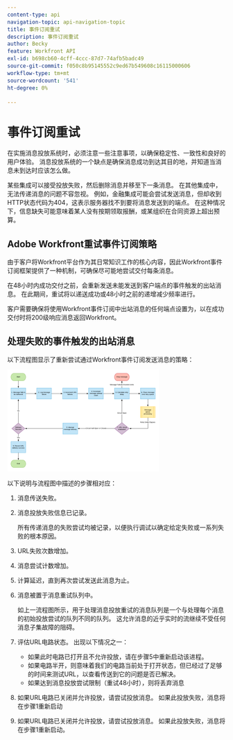 ```yaml
---
content-type: api
navigation-topic: api-navigation-topic
title: 事件订阅重试
description: 事件订阅重试
author: Becky
feature: Workfront API
exl-id: b698cb60-4cff-4ccc-87d7-74afb5badc49
source-git-commit: f050c8b95145552c9ed67b549608c16115000606
workflow-type: tm+mt
source-wordcount: '541'
ht-degree: 0%

---
```


# 事件订阅重试

在实施消息投放系统时，必须注意一些注意事项，以确保稳定性、一致性和良好的用户体验。 消息投放系统的一个缺点是确保消息成功到达其目的地，并知道当消息未到达时应该怎么做。

某些集成可以接受投放失败，然后删除消息并移至下一条消息。  在其他集成中，无法传递消息的问题不容忽视。 例如，金融集成可能会尝试发送消息，但却收到HTTP状态代码为404，这表示服务器找不到要将消息发送到的端点。 在这种情况下，信息缺失可能意味着某人没有按期领取报酬，或某组织在合同资源上超出预算。

## Adobe Workfront重试事件订阅策略

由于客户将Workfront平台作为其日常知识工作的核心内容，因此Workfront事件订阅框架提供了一种机制，可确保尽可能地尝试交付每条消息。

在48小时内成功交付之前，会重新发送未能发送到客户端点的事件触发的出站消息。 在此期间，重试将以递送成功或48小时之前的递增减少频率进行。

客户需要确保将使用Workfront事件订阅中出站消息的任何端点设置为，以在成功交付时将200级响应消息返回Workfront。

## 处理失败的事件触发的出站消息

以下流程图显示了重新尝试通过Workfront事件订阅发送消息的策略：

![](assets/event-subscription-circuit-breaker-retries-350x234.png)

以下说明与流程图中描述的步骤相对应：

1. 消息传送失败。
1. 消息投放失败信息已记录。

   所有传递消息的失败尝试均被记录，以便执行调试以确定给定失败或一系列失败的根本原因。

1. URL失败次数增加。
1. 消息尝试计数增加。
1. 计算延迟，直到再次尝试发送此消息为止。
1. 消息被置于消息重试队列中。

   如上一流程图所示，用于处理消息投放重试的消息队列是一个与处理每个消息的初始投放尝试的队列不同的队列。 这允许消息的近乎实时的流继续不受任何消息子集故障的阻碍。

1. 评估URL电路状态。 出现以下情况之一：

   * 如果此时电路已打开且不允许投放，请在步骤5中重新启动该进程。
   * 如果电路半开，则意味着我们的电路当前处于打开状态，但已经过了足够的时间来测试URL，以查看传送到它的问题是否已解决。
   * 如果达到消息投放尝试限制（重试48小时），则将丢弃消息

1. 如果URL电路已关闭并允许投放，请尝试投放消息。 如果此投放失败，消息将在步骤1重新启动

1. 如果URL电路已关闭并允许投放，请尝试投放消息。 如果此投放失败，消息将在步骤1重新启动。

   <!--
   <li value="10" data-mc-conditions="QuicksilverOrClassic.Draft mode">Workfront disables Event Subscriptions when both of the following criteria are met:
   <ul>
   <!--
   <li data-mc-conditions="QuicksilverOrClassic.Draft mode">The Event Subscription has failed 1000 delivery attempts consecutively</li>
   <li data-mc-conditions="QuicksilverOrClassic.Draft mode">48 hours have passed since the last successful delivery</li>
   </ul></li>
   -->

